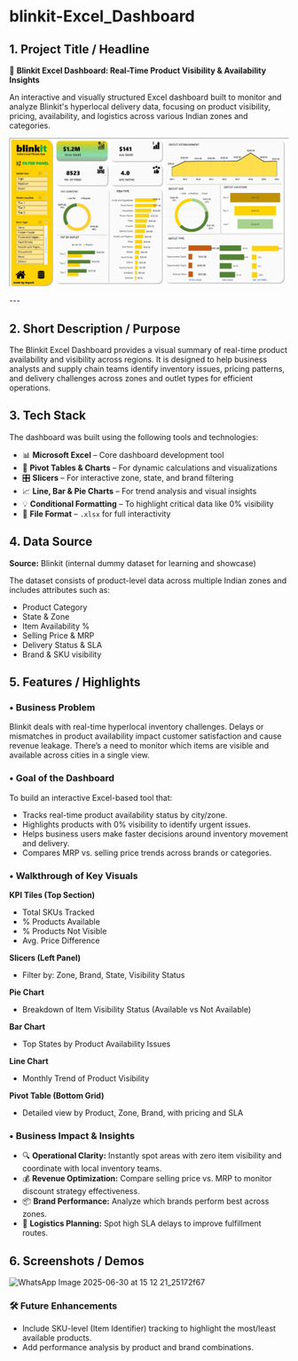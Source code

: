 # blinkit-Excel_Dashboard

## **1. Project Title / Headline**

🛒 **Blinkit Excel Dashboard: Real-Time Product Visibility & Availability Insights**

An interactive and visually structured Excel dashboard built to monitor and analyze Blinkit's hyperlocal delivery data, focusing on product visibility, pricing, availability, and logistics across various Indian zones and categories.


<p align="center">
  <img src="./blinkit%20dashboard%20snapshot.jpg" alt="Blinkit Dashboard Snapshot" width="700"/>
</p>
---

## **2. Short Description / Purpose**

The Blinkit Excel Dashboard provides a visual summary of real-time product availability and visibility across regions. It is designed to help business analysts and supply chain teams identify inventory issues, pricing patterns, and delivery challenges across zones and outlet types for efficient operations.


## **3. Tech Stack**
The dashboard was built using the following tools and technologies:

* 📊 **Microsoft Excel** – Core dashboard development tool
* 🧮 **Pivot Tables & Charts** – For dynamic calculations and visualizations
* 🎛️ **Slicers** – For interactive zone, state, and brand filtering
* 📈 **Line, Bar & Pie Charts** – For trend analysis and visual insights
* 💡 **Conditional Formatting** – To highlight critical data like 0% visibility
* 📁 **File Format** – `.xlsx` for full interactivity


## **4. Data Source**

**Source:** Blinkit (internal dummy dataset for learning and showcase)

The dataset consists of product-level data across multiple Indian zones and includes attributes such as:

* Product Category
* State & Zone
* Item Availability %
* Selling Price & MRP
* Delivery Status & SLA
* Brand & SKU visibility


## **5. Features / Highlights**

### • Business Problem

Blinkit deals with real-time hyperlocal inventory challenges. Delays or mismatches in product availability impact customer satisfaction and cause revenue leakage. There’s a need to monitor which items are visible and available across cities in a single view.

### • Goal of the Dashboard

To build an interactive Excel-based tool that:

* Tracks real-time product availability status by city/zone.
* Highlights products with 0% visibility to identify urgent issues.
* Helps business users make faster decisions around inventory movement and delivery.
* Compares MRP vs. selling price trends across brands or categories.

### • Walkthrough of Key Visuals

**KPI Tiles (Top Section)**

* Total SKUs Tracked
* % Products Available
* % Products Not Visible
* Avg. Price Difference

**Slicers (Left Panel)**

* Filter by: Zone, Brand, State, Visibility Status

**Pie Chart**

* Breakdown of Item Visibility Status (Available vs Not Available)

**Bar Chart**

* Top States by Product Availability Issues

**Line Chart**

* Monthly Trend of Product Visibility

**Pivot Table (Bottom Grid)**

* Detailed view by Product, Zone, Brand, with pricing and SLA

### • Business Impact & Insights

* 🔍 **Operational Clarity:** Instantly spot areas with zero item visibility and coordinate with local inventory teams.
* 💰 **Revenue Optimization:** Compare selling price vs. MRP to monitor discount strategy effectiveness.
* 📦 **Brand Performance:** Analyze which brands perform best across zones.
* 🚛 **Logistics Planning:** Spot high SLA delays to improve fulfillment routes.


## **6. Screenshots / Demos**

![WhatsApp Image 2025-06-30 at 15 12 21_25172f67](https://github.com/user-attachments/assets/05c68d64-2d43-4ba8-8671-8e42e7ea7fea)

### 🛠️ Future Enhancements
- Include SKU-level (Item Identifier) tracking to highlight the most/least available products.
- Add performance analysis by product and brand combinations.


